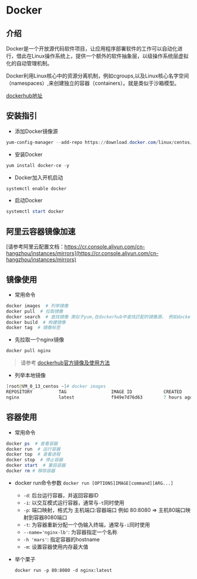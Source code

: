 # Docker

## 介绍

Docker是一个开放源代码软件项目，让应用程序部署软件的工作可以自动化进行，借此在Linux操作系统上，提供一个额外的软件抽象层，以级操作系统层虚拟化的自动管理机制。

Docker利用Linux核心中的资源分离机制，例如cgroups,以及Linux核心名字空间（namespaces）,来创建独立的容器（containers）。就是类似于沙箱模型。

[dockerhub地址](https://hub.docker.com/)

## 安装指引

- 添加Docker镜像源

```powershell
yum-config-manager --add-repo https://download.docker.com/linux/centos/docker-ce.repo
```

- 安装Docker

```powershell
yum install docker-ce -y
```

- Docker加入开机启动

```powershell
systemctl enable docker
```

- 启动Docker

```powershell
systemctl start docker
```

## 阿里云容器镜像加速

[请参考阿里云配置文档：https://cr.console.aliyun.com/cn-hangzhou/instances/mirrors](https://cr.console.aliyun.com/cn-hangzhou/instances/mirrors)

## 镜像使用

- 常用命令

```powershell
docker images  # 列举镜像
docker pull  # 拉取镜像
docker search  # 查找镜像 类似于yum,在dockerhub中查找匹配的镜像源， 例如docker search nginx
docker build  # 构建镜像
docker tag  # 镜像标签
```

- 先拉取一个nginx镜像

```powershell
docker pull nginx
```

> 请参考 [dockerhub官方镜像及使用方法](https://hub.docker.com/_/nginx)

- 列举本地镜像

```powershell
[root@VM_0_13_centos ~]# docker images
REPOSITORY          TAG                 IMAGE ID            CREATED             SIZE
nginx               latest              f949e7d76d63        7 hours ago         126MB
```

## 容器使用

- 常用命令

```powershell
docker ps  # 查看容器
docker run  # 运行容器
docker top  # 查看进程
docker stop  # 停止容器
docker start  # 重启容器
docker rm # 移除容器
```

- docker run命令参数 `docker run [OPTIONS]IMAGE[command][ARG...]`
    - `-d`: 后台运行容器，并返回容器ID
    - `-i`: 以交互模式运行容器，通常与`-t`同时使用
    - `-p`: 端口映射，格式为 主机端口:容器端口 例如 80:8080 => 主机80端口映射到容器8080端口
    - `-t`: 为容器重新分配一个伪输入终端，通常与`-i`同时使用
    - `--name='nginx-lb'`: 为容器指定一个名称
    - `-h 'mars'`: 指定容器的hostname
    - `-m`: 设置容器使用内存最大值  

- 举个栗子

    `docker run -p 80:8080 -d nginx:latest`

<ClientOnly>
  <global-reward-index />
</ClientOnly>
